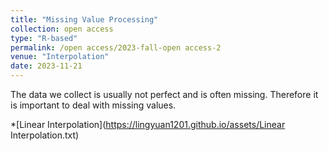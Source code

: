 ```yaml
---
title: "Missing Value Processing"
collection: open access
type: "R-based"
permalink: /open access/2023-fall-open access-2
venue: "Interpolation"
date: 2023-11-21
---
```


The data we collect is usually not perfect and is often missing. Therefore it is important to deal with missing values.

*[Linear Interpolation](https://lingyuan1201.github.io/assets/Linear Interpolation.txt)


